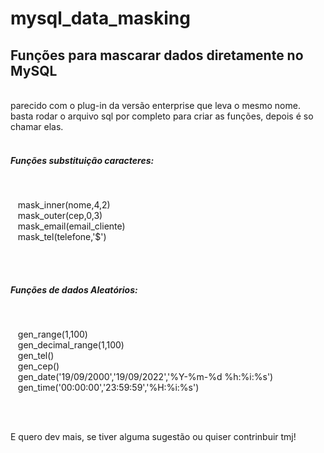 # mysql_data_masking
<h2>Funções para mascarar dados diretamente no MySQL</h2><br>
parecido com o plug-in da versão enterprise que leva o mesmo nome.<br>
basta rodar o arquivo sql por completo para criar as funções, depois é so chamar elas.<br><br>

<h5>Funções substituição caracteres:</h4><br>
     <p>&nbsp;&nbsp;&nbsp;mask_inner(nome,4,2)<br>
        &nbsp;&nbsp;&nbsp;mask_outer(cep,0,3) <br>
        &nbsp;&nbsp;&nbsp;mask_email(email_cliente) <br>
        &nbsp;&nbsp;&nbsp;mask_tel(telefone,'$')</p><br><br>
        
<h5>Funções de dados Aleatórios:</h4><br><p>
        &nbsp;&nbsp;&nbsp;gen_range(1,100) <br>
        &nbsp;&nbsp;&nbsp;gen_decimal_range(1,100) <br>
        &nbsp;&nbsp;&nbsp;gen_tel() <br>
        &nbsp;&nbsp;&nbsp;gen_cep()<br>
        &nbsp;&nbsp;&nbsp;gen_date('19/09/2000','19/09/2022','%Y-%m-%d %h:%i:%s')<br> 
        &nbsp;&nbsp;&nbsp;gen_time('00:00:00','23:59:59','%H:%i:%s')</p><br><br>
        
E quero dev mais, se tiver alguma sugestão ou quiser contrinbuir tmj!<br>


